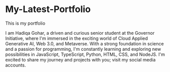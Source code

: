 # My-Latest-Portfolio
This is my portfolio

I am Hadiqa Gohar, a driven and curious senior student at the Governor Initiative, where I'm immersed in the exciting world of Cloud Applied Generative AI, Web 3.0, and Metaverse. With a strong foundation in science and a passion for programming, I'm constantly learning and exploring new possibilities in JavaScript, TypeScript, Python, HTML, CSS, and NodeJS. I'm excited to share my journey and projects with you; visit my social media accounts.
